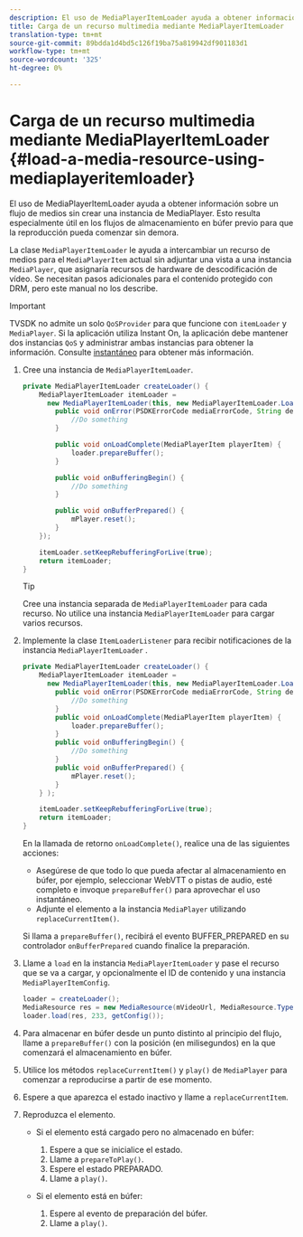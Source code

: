 ```yaml
---
description: El uso de MediaPlayerItemLoader ayuda a obtener información sobre un flujo de medios sin crear una instancia de MediaPlayer. Esto resulta especialmente útil en los flujos de almacenamiento en búfer previo para que la reproducción pueda comenzar sin demora.
title: Carga de un recurso multimedia mediante MediaPlayerItemLoader
translation-type: tm+mt
source-git-commit: 89bdda1d4bd5c126f19ba75a819942df901183d1
workflow-type: tm+mt
source-wordcount: '325'
ht-degree: 0%

---
```



# Carga de un recurso multimedia mediante MediaPlayerItemLoader {#load-a-media-resource-using-mediaplayeritemloader}

El uso de MediaPlayerItemLoader ayuda a obtener información sobre un flujo de medios sin crear una instancia de MediaPlayer. Esto resulta especialmente útil en los flujos de almacenamiento en búfer previo para que la reproducción pueda comenzar sin demora.

La clase `MediaPlayerItemLoader` le ayuda a intercambiar un recurso de medios para el `MediaPlayerItem` actual sin adjuntar una vista a una instancia `MediaPlayer`, que asignaría recursos de hardware de descodificación de vídeo. Se necesitan pasos adicionales para el contenido protegido con DRM, pero este manual no los describe.

>[!IMPORTANT]
>
>TVSDK no admite un solo `QoSProvider` para que funcione con `itemLoader` y `MediaPlayer`. Si la aplicación utiliza Instant On, la aplicación debe mantener dos instancias `QoS` y administrar ambas instancias para obtener la información. Consulte [instantáneo](../../content-playback-options/buffering-configuration/c-psdk-android-2.7-instant-on.md) para obtener más información.

1. Cree una instancia de `MediaPlayerItemLoader`.

   ```java
   private MediaPlayerItemLoader createLoader() { 
       MediaPlayerItemLoader itemLoader =   
         new MediaPlayerItemLoader(this, new MediaPlayerItemLoader.LoaderListener() { 
           public void onError(PSDKErrorCode mediaErrorCode, String description) { 
               //Do something 
           } 
   
           public void onLoadComplete(MediaPlayerItem playerItem) { 
               loader.prepareBuffer(); 
           } 
   
           public void onBufferingBegin() { 
               //Do something 
           } 
   
           public void onBufferPrepared() { 
               mPlayer.reset(); 
           }  
       }); 
   
       itemLoader.setKeepRebufferingForLive(true); 
       return itemLoader; 
   } 
   ```

   >[!TIP]
   >
   >Cree una instancia separada de `MediaPlayerItemLoader` para cada recurso. No utilice una instancia `MediaPlayerItemLoader` para cargar varios recursos.

1. Implemente la clase `ItemLoaderListener` para recibir notificaciones de la instancia `MediaPlayerItemLoader` .

   ```java
   private MediaPlayerItemLoader createLoader() { 
       MediaPlayerItemLoader itemLoader =   
         new MediaPlayerItemLoader(this, new MediaPlayerItemLoader.LoaderListener() { 
           public void onError(PSDKErrorCode mediaErrorCode, String description) { 
               //Do something 
           } 
           public void onLoadComplete(MediaPlayerItem playerItem) { 
               loader.prepareBuffer(); 
           } 
           public void onBufferingBegin() { 
               //Do something 
           } 
           public void onBufferPrepared() { 
               mPlayer.reset(); 
           }  
       } ); 
   
       itemLoader.setKeepRebufferingForLive(true); 
       return itemLoader; 
   }
   ```

   En la llamada de retorno `onLoadComplete()`, realice una de las siguientes acciones:

   * Asegúrese de que todo lo que pueda afectar al almacenamiento en búfer, por ejemplo, seleccionar WebVTT o pistas de audio, esté completo e invoque `prepareBuffer()` para aprovechar el uso instantáneo.
   * Adjunte el elemento a la instancia `MediaPlayer` utilizando `replaceCurrentItem()`.

   Si llama a `prepareBuffer()`, recibirá el evento BUFFER_PREPARED en su controlador `onBufferPrepared` cuando finalice la preparación.

1. Llame a `load` en la instancia `MediaPlayerItemLoader` y pase el recurso que se va a cargar, y opcionalmente el ID de contenido y una instancia `MediaPlayerItemConfig`.

   ```java
   loader = createLoader(); 
   MediaResource res = new MediaResource(mVideoUrl, MediaResource.Type.HLS, metadata); 
   loader.load(res, 233, getConfig());
   ```

1. Para almacenar en búfer desde un punto distinto al principio del flujo, llame a `prepareBuffer()` con la posición (en milisegundos) en la que comenzará el almacenamiento en búfer.
1. Utilice los métodos `replaceCurrentItem()` y `play()` de `MediaPlayer` para comenzar a reproducirse a partir de ese momento.
1. Espere a que aparezca el estado inactivo y llame a `replaceCurrentItem`.
1. Reproduzca el elemento.

   * Si el elemento está cargado pero no almacenado en búfer:

      1. Espere a que se inicialice el estado.
      1. Llame a `prepareToPlay()`.
      1. Espere el estado PREPARADO.
      1. Llame a `play()`.
   * Si el elemento está en búfer:

      1. Espere al evento de preparación del búfer.
      1. Llame a `play()`.